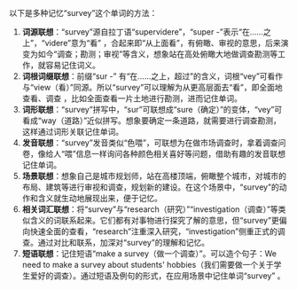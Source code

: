 以下是多种记忆“survey”这个单词的方法：
1. **词源联想**：“survey”源自拉丁语“supervidere”，“super -”表示“在……之上”，“videre”意为“看” ，合起来即“从上面看”，有俯瞰、审视的意思，后来演变为如今“调查；勘测；审视”等含义，想象站在高处俯瞰大地做调查勘测等工作，就容易记住词义。
2. **词根词缀联想**：前缀“sur -” 有“在……之上，超过”的含义，词根“vey”可看作与“view（看）”同源。所以“survey”可以理解为从更高层面去“看”，即全面地查看、调查 ，比如全面查看一片土地进行勘测，进而记住单词。
3. **词形联想**：“survey”拼写中，“sur”可联想成“sure（确定）”的变体，“vey”可看成“way（道路）”近似拼写。想象要确定一条道路，就需要进行调查勘测，这样通过词形关联记住单词。
4. **发音联想**：“survey”发音类似“色喂”，可联想为在做市场调查时，拿着调查问卷，像给人“喂”信息一样询问各种颜色相关喜好等问题，借助有趣的发音联想记住单词。
5. **场景联想**：想象自己是城市规划师，站在高楼顶端，俯瞰整个城市，对城市的布局、建筑等进行审视和调查，规划新的建设。在这个场景中，“survey”的动作和含义就生动地展现出来，便于记忆。
6. **相关词汇联想**：将“survey”与“research（研究）”“investigation（调查）”等类似含义的词联系起来。它们都有对事物进行探究了解的意思，但“survey”更偏向快速全面的查看，“research”注重深入研究，“investigation”侧重正式的调查。通过对比和联系，加深对“survey”的理解和记忆。
7. **短语联想**：记住短语“make a survey（做一个调查）”。可以造个句子：We need to make a survey about students' hobbies（我们需要做一个关于学生爱好的调查）。通过短语及例句的形式，在应用场景中记住单词“survey” 。 